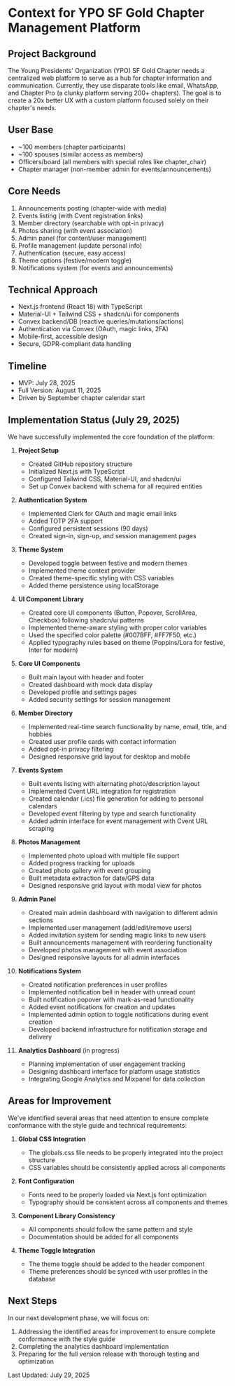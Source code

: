 # Context for YPO SF Gold Chapter Management Platform

## Project Background
The Young Presidents' Organization (YPO) SF Gold Chapter needs a centralized web platform to serve as a hub for chapter information and communication. Currently, they use disparate tools like email, WhatsApp, and Chapter Pro (a clunky platform serving 200+ chapters). The goal is to create a 20x better UX with a custom platform focused solely on their chapter's needs.

## User Base
- ~100 members (chapter participants)
- ~100 spouses (similar access as members)
- Officers/board (all members with special roles like chapter_chair)
- Chapter manager (non-member admin for events/announcements)

## Core Needs
1. Announcements posting (chapter-wide with media)
2. Events listing (with Cvent registration links)
3. Member directory (searchable with opt-in privacy)
4. Photos sharing (with event association)
5. Admin panel (for content/user management)
6. Profile management (update personal info)
7. Authentication (secure, easy access)
8. Theme options (festive/modern toggle)
9. Notifications system (for events and announcements)

## Technical Approach
- Next.js frontend (React 18) with TypeScript
- Material-UI + Tailwind CSS + shadcn/ui for components
- Convex backend/DB (reactive queries/mutations/actions)
- Authentication via Convex (OAuth, magic links, 2FA)
- Mobile-first, accessible design
- Secure, GDPR-compliant data handling

## Timeline
- MVP: July 28, 2025
- Full Version: August 11, 2025
- Driven by September chapter calendar start

## Implementation Status (July 29, 2025)
We have successfully implemented the core foundation of the platform:

1. **Project Setup**
   - Created GitHub repository structure
   - Initialized Next.js with TypeScript
   - Configured Tailwind CSS, Material-UI, and shadcn/ui
   - Set up Convex backend with schema for all required entities

2. **Authentication System**
   - Implemented Clerk for OAuth and magic email links
   - Added TOTP 2FA support
   - Configured persistent sessions (90 days)
   - Created sign-in, sign-up, and session management pages

3. **Theme System**
   - Developed toggle between festive and modern themes
   - Implemented theme context provider
   - Created theme-specific styling with CSS variables
   - Added theme persistence using localStorage

4. **UI Component Library**
   - Created core UI components (Button, Popover, ScrollArea, Checkbox) following shadcn/ui patterns
   - Implemented theme-aware styling with proper color variables
   - Used the specified color palette (#007BFF, #FF7F50, etc.)
   - Applied typography rules based on theme (Poppins/Lora for festive, Inter for modern)

5. **Core UI Components**
   - Built main layout with header and footer
   - Created dashboard with mock data display
   - Developed profile and settings pages
   - Added security settings for session management

6. **Member Directory**
   - Implemented real-time search functionality by name, email, title, and hobbies
   - Created user profile cards with contact information
   - Added opt-in privacy filtering
   - Designed responsive grid layout for desktop and mobile

7. **Events System**
   - Built events listing with alternating photo/description layout
   - Implemented Cvent URL integration for registration
   - Created calendar (.ics) file generation for adding to personal calendars
   - Developed event filtering by type and search functionality
   - Added admin interface for event management with Cvent URL scraping

8. **Photos Management**
   - Implemented photo upload with multiple file support
   - Added progress tracking for uploads
   - Created photo gallery with event grouping
   - Built metadata extraction for date/GPS data
   - Designed responsive grid layout with modal view for photos

9. **Admin Panel**
   - Created main admin dashboard with navigation to different admin sections
   - Implemented user management (add/edit/remove users)
   - Added invitation system for sending magic links to new users
   - Built announcements management with reordering functionality
   - Developed photos management with event association
   - Designed responsive layouts for all admin interfaces

10. **Notifications System**
    - Created notification preferences in user profiles
    - Implemented notification bell in header with unread count
    - Built notification popover with mark-as-read functionality
    - Added event notifications for creation and updates
    - Implemented admin option to toggle notifications during event creation
    - Developed backend infrastructure for notification storage and delivery

11. **Analytics Dashboard** (in progress)
    - Planning implementation of user engagement tracking
    - Designing dashboard interface for platform usage statistics
    - Integrating Google Analytics and Mixpanel for data collection

## Areas for Improvement

We've identified several areas that need attention to ensure complete conformance with the style guide and technical requirements:

1. **Global CSS Integration**
   - The globals.css file needs to be properly integrated into the project structure
   - CSS variables should be consistently applied across all components

2. **Font Configuration**
   - Fonts need to be properly loaded via Next.js font optimization
   - Typography should be consistent across all components and themes

3. **Component Library Consistency**
   - All components should follow the same pattern and style
   - Documentation should be added for all components

4. **Theme Toggle Integration**
   - The theme toggle should be added to the header component
   - Theme preferences should be synced with user profiles in the database

## Next Steps

In our next development phase, we will focus on:

1. Addressing the identified areas for improvement to ensure complete conformance with the style guide
2. Completing the analytics dashboard implementation
3. Preparing for the full version release with thorough testing and optimization

Last Updated: July 29, 2025